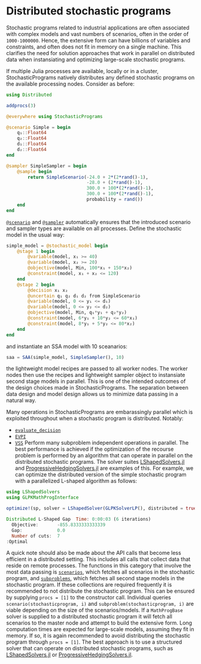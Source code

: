 # Distributed stochastic programs

Stochastic programs related to industrial applications are often associated with complex models and vast numbers of scenarios, often in the order of `1000-1000000`. Hence, the extensive form can have billions of variables and constraints, and often does not fit in memory on a single machine. This clarifies the need for solution approaches that work in parallel on distributed data when instansiating and optimizing large-scale stochastic programs.

If multiple Julia processes are available, locally or in a cluster, StochasticPrograms natively distributes any defined stochastic programs on the available processing nodes. Consider as before:
```julia
using Distributed

addprocs(3)

@everywhere using StochasticPrograms

@scenario Simple = begin
    q₁::Float64
    q₂::Float64
    d₁::Float64
    d₂::Float64
end

@sampler SimpleSampler = begin
    @sample begin
        return SimpleScenario(-24.0 + 2*(2*rand()-1),
                              -28.0 + (2*rand()-1),
                              300.0 + 100*(2*rand()-1),
                              300.0 + 100*(2*rand()-1),
                              probability = rand())
    end
end
```
[`@scenario`](@ref) and [`@sampler`](@ref) automatically ensures that the introduced scenario and sampler types are available on all processes. Define the stochastic model in the usual way:
```julia
simple_model = @stochastic_model begin
    @stage 1 begin
        @variable(model, x₁ >= 40)
        @variable(model, x₂ >= 20)
        @objective(model, Min, 100*x₁ + 150*x₂)
        @constraint(model, x₁ + x₂ <= 120)
    end
    @stage 2 begin
        @decision x₁ x₂
        @uncertain q₁ q₂ d₁ d₂ from SimpleScenario
        @variable(model, 0 <= y₁ <= d₁)
        @variable(model, 0 <= y₂ <= d₂)
        @objective(model, Min, q₁*y₁ + q₂*y₂)
        @constraint(model, 6*y₁ + 10*y₂ <= 60*x₁)
        @constraint(model, 8*y₁ + 5*y₂ <= 80*x₂)
    end
end
```
and instantiate an SSA model with 10 sceanarios:
```julia
saa = SAA(simple_model, SimpleSampler(), 10)
```
the lightweight model recipes are passed to all worker nodes. The worker nodes then use the recipes and lightweight sampler object to instansiate second stage models in parallel. This is one of the intended outcomes of the design choices made in StochasticPrograms. The separation between data design and model design allows us to minimize data passing in a natural way.

Many operations in StochasticPrograms are embarassingly parallel which is exploited throughout when a stochastic program is distributed. Notably:
 - [`evaluate_decision`](@ref)
 - [`EVPI`](@ref)
 - [`VSS`](@ref)
Perform many subproblem independent operations in parallel. The best performance is achieved if the optimization of the recourse problem is performed by an algorithm that can operate in parallel on the distributed stochastic programs. The solver suites [LShapedSolvers.jl](@ref) and [ProgressiveHedgingSolvers.jl](@ref) are examples of this. For example, we can optimize the distributed version of the simple stochastic program with a parallelized L-shaped algorithm as follows:
```julia
using LShapedSolvers
using GLPKMathProgInterface

optimize!(sp, solver = LShapedSolver(GLPKSolverLP(), distributed = true))
```
```julia
Distributed L-Shaped Gap  Time: 0:00:03 (6 iterations)
  Objective:       -855.8333333333339
  Gap:             0.0
  Number of cuts:  7
:Optimal
```

A quick note should also be made about the API calls that become less efficient in a distributed setting. This includes all calls that collect data that reside on remote processes. The functions in this category that involve the most data passing is [`scenarios`](@ref), which fetches all scenarios in the stochastic program, and [`subproblems`](@ref), which fetches all second stage models in the stochastic program. If these collections are required frequently it is recommended to not distribute the stochastic program. This can be ensured by supplying `procs = [1]` to the constructor call. Individual queries `scenario(stochasticprogram, i)` and `subproblem(stochasticprogram, i)` are viable depending on the size of the scenarios/models. If a `MathProgBase` solver is supplied to a distributed stochastic program it will fetch all scenarios to the master node and attempt to build the extensive form. Long computation times are expected for large-scale models, assuming they fit in memory. If so, it is again recommended to avoid distributing the stochastic program through `procs = [1]`. The best approach is to use a structured solver that can operate on distributed stochastic programs, such as [LShapedSolvers.jl](@ref) or [ProgressiveHedgingSolvers.jl](@ref).
